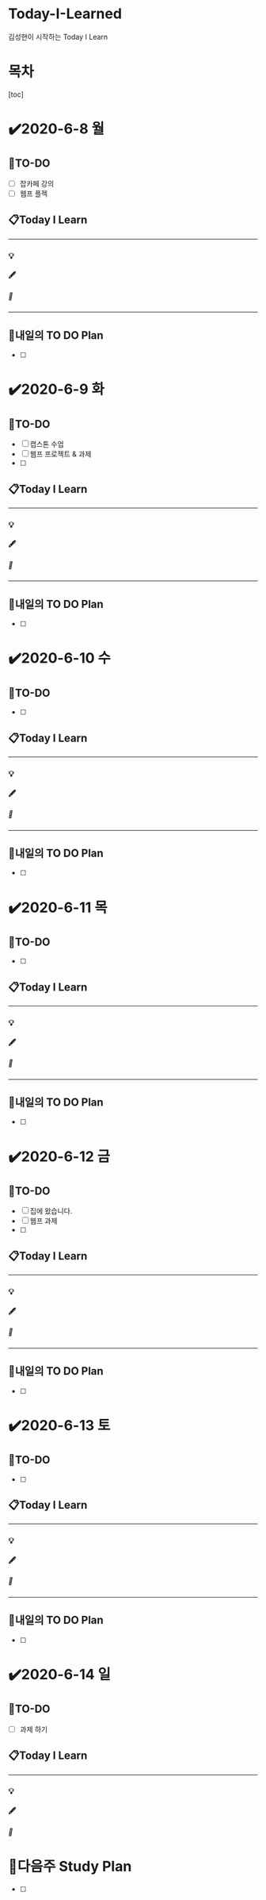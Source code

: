 # Today-I-Learned

김성현이 시작하는 Today I Learn

# 목차

[toc]	

# :heavy_check_mark:2020-6-8 월

## 📝TO-DO

- [ ] 잡카페 강의 
- [ ] 웹프 플젝

## 📋Today I Learn

-----------

### 💡

#### :fountain_pen: 

##### :ticket:

----------

## 🔎내일의 TO DO Plan

- [ ] 



# :heavy_check_mark:2020-6-9 화

## 📝TO-DO

- [ ] 캡스톤 수업
- [ ] 웹프 프로젝트 & 과제
- [ ] 

## 📋Today I Learn

-----------

### 💡

#### :fountain_pen: 

##### :ticket:

----------

## 🔎내일의 TO DO Plan

- [ ] 



# :heavy_check_mark:2020-6-10 수

## 📝TO-DO

- [ ] 

## 📋Today I Learn

-----------

### 💡

#### :fountain_pen: 

##### :ticket:

----------

## 🔎내일의 TO DO Plan

- [ ] 



# :heavy_check_mark:2020-6-11 목

## 📝TO-DO

- [ ] 

## 📋Today I Learn

-----------

### 💡

#### :fountain_pen: 

##### :ticket:

----------

## 🔎내일의 TO DO Plan

- [ ] 



# :heavy_check_mark:2020-6-12 금

## 📝TO-DO

- [ ] 집에 왔습니다. 
- [ ] 웹프 과제
- [ ] 

## 📋Today I Learn

-----------

### 💡

#### :fountain_pen: 

##### :ticket:

----------

## 🔎내일의 TO DO Plan

- [ ] 



# :heavy_check_mark:2020-6-13 토

## 📝TO-DO

- [ ] 

## 📋Today I Learn

-----------

### 💡

#### :fountain_pen: 

##### :ticket:

----------

## 🔎내일의 TO DO Plan

- [ ] 

# :heavy_check_mark:2020-6-14 일

## 📝TO-DO

- [ ] 과제 하기

## 📋Today I Learn

-----------

### 💡

#### :fountain_pen: 

##### :ticket:







# 🌈다음주 Study Plan

- [ ] 